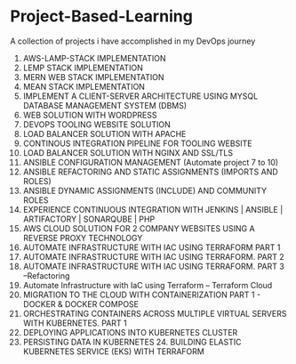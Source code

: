 # Project-Based-Learning
A collection of projects i have accomplished in my DevOps journey

1. AWS-LAMP-STACK IMPLEMENTATION
2. LEMP STACK IMPLEMENTATION
3. MERN WEB STACK IMPLEMENTATION
4. MEAN STACK IMPLEMENTATION
5. IMPLEMENT A CLIENT-SERVER ARCHITECTURE USING MYSQL DATABASE MANAGEMENT SYSTEM (DBMS)
6. WEB SOLUTION WITH WORDPRESS
7. DEVOPS TOOLING WEBSITE SOLUTION
8. LOAD BALANCER SOLUTION WITH APACHE
9. CONTINOUS INTEGRATION PIPELINE FOR TOOLING WEBSITE
10. LOAD BALANCER SOLUTION WITH NGINX AND SSL/TLS
11. ANSIBLE CONFIGURATION MANAGEMENT (Automate project 7 to 10)
12. ANSIBLE REFACTORING AND STATIC ASSIGNMENTS (IMPORTS AND ROLES)
13. ANSIBLE DYNAMIC ASSIGNMENTS (INCLUDE) AND COMMUNITY ROLES
14. EXPERIENCE CONTINUOUS INTEGRATION WITH JENKINS | ANSIBLE | ARTIFACTORY | SONARQUBE | PHP
15. AWS CLOUD SOLUTION FOR 2 COMPANY WEBSITES USING A REVERSE PROXY TECHNOLOGY
16. AUTOMATE INFRASTRUCTURE WITH IAC USING TERRAFORM PART 1
17. AUTOMATE INFRASTRUCTURE WITH IAC USING TERRAFORM. PART 2
18. AUTOMATE INFRASTRUCTURE WITH IAC USING TERRAFORM. PART 3 –Refactoring
19. Automate Infrastructure with IaC using Terraform – Terraform Cloud
20. MIGRATION TO THE СLOUD WITH CONTAINERIZATION PART 1 - DOCKER & DOCKER COMPOSE
21. ORCHESTRATING CONTAINERS ACROSS MULTIPLE VIRTUAL SERVERS WITH KUBERNETES. PART 1
22. DEPLOYING APPLICATIONS INTO KUBERNETES CLUSTER
23. PERSISTING DATA IN KUBERNETES 24. BUILDING ELASTIC KUBERNETES SERVICE (EKS) WITH TERRAFORM
